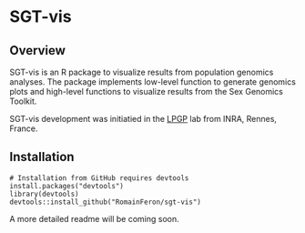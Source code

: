 # SGT-vis

## Overview

SGT-vis is an R package to visualize results from population genomics analyses.
The package implements low-level function to generate genomics plots and high-level functions to visualize results from the Sex Genomics Toolkit.

SGT-vis development was initiatied in the [LPGP](https://www6.rennes.inra.fr/lpgp/) lab from INRA, Rennes, France.

## Installation

```
# Installation from GitHub requires devtools
install.packages("devtools")
library(devtools)
devtools::install_github("RomainFeron/sgt-vis")
```

A more detailed readme will be coming soon.
